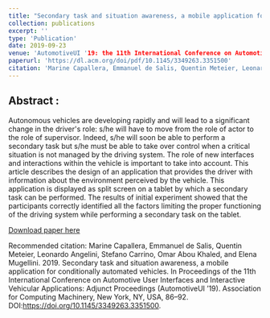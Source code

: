 ```yaml
---
title: "Secondary task and situation awareness, a mobile application for conditionally automated vehicles"
collection: publications
excerpt: ''
type: 'Publication'
date: 2019-09-23
venue: 'AutomotiveUI '19: the 11th International Conference on Automotive User Interfaces and Interactive Vehicular Applications. Utrecht, Netherlands'
paperurl: 'https://dl.acm.org/doi/pdf/10.1145/3349263.3351500'
citation: 'Marine Capallera, Emmanuel de Salis, Quentin Meteier, Leonardo Angelini, Stefano Carrino, Omar Abou Khaled, and Elena Mugellini. 2019. Secondary task and situation awareness, a mobile application for conditionally automated vehicles. In Proceedings of the 11th International Conference on Automotive User Interfaces and Interactive Vehicular Applications: Adjunct Proceedings (AutomotiveUI ’19). Association for Computing Machinery, New York, NY, USA, 86–92. DOI:https://doi.org/10.1145/3349263.3351500.'
---
```


## Abstract :
Autonomous vehicles are developing rapidly and will lead to a significant change in the driver's role: s/he will have to move from the role of actor to the role of supervisor. Indeed, s/he will soon be able to perform a secondary task but s/he must be able to take over control when a critical situation is not managed by the driving system. The role of new interfaces and interactions within the vehicle is important to take into account. This article describes the design of an application that provides the driver with information about the environment perceived by the vehicle. This application is displayed as split screen on a tablet by which a secondary task can be performed. The results of initial experiment showed that the participants correctly identified all the factors limiting the proper functioning of the driving system while performing a secondary task on the tablet.

[Download paper here](http://qmeteier.github.io/files/secondary_task_wip_autoui_19.pdf)

Recommended citation: Marine Capallera, Emmanuel de Salis, Quentin Meteier, Leonardo Angelini, Stefano Carrino, Omar Abou Khaled, and Elena Mugellini. 2019. Secondary task and situation awareness, a mobile application for conditionally automated vehicles. In Proceedings of the 11th International Conference on Automotive User Interfaces and Interactive Vehicular Applications: Adjunct Proceedings (AutomotiveUI ’19). Association for Computing Machinery, New York, NY, USA, 86–92. DOI:https://doi.org/10.1145/3349263.3351500.